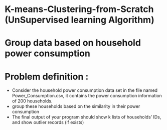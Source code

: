 # K-means-Clustering-from-Scratch (UnSupervised learning Algorithm)
# Group data based on household power consumption 
# Problem definition :
- Consider the household power consumption data set in the file named Power_Consumption.csv, it contains the power consumption information of 200 households.
- group these households based on the similarity in their power consumption
- The final output of your program should show k lists of households’ IDs, and show outlier records (if exists)
